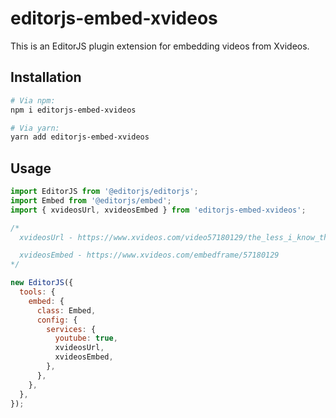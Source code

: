 # editorjs-embed-xvideos

This is an EditorJS plugin extension for embedding videos from Xvideos.

## Installation

```bash
# Via npm:
npm i editorjs-embed-xvideos

# Via yarn:
yarn add editorjs-embed-xvideos
```

## Usage

```js
import EditorJS from '@editorjs/editorjs';
import Embed from '@editorjs/embed';
import { xvideosUrl, xvideosEmbed } from 'editorjs-embed-xvideos';

/*
  xvideosUrl - https://www.xvideos.com/video57180129/the_less_i_know_the_better_sexy_rk777.exe

  xvideosEmbed - https://www.xvideos.com/embedframe/57180129
*/

new EditorJS({
  tools: {
    embed: {
      class: Embed,
      config: {
        services: {
          youtube: true,
          xvideosUrl,
          xvideosEmbed,
        },
      },
    },
  },
});
```
